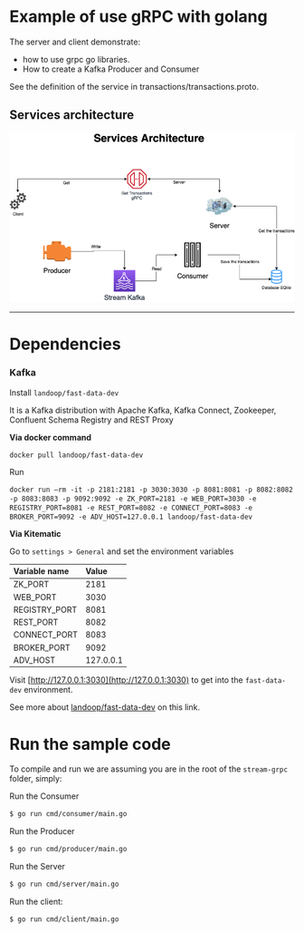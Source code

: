 Example of use gRPC with golang
===================================================

The server and client demonstrate:
 - how to use grpc go libraries.
 - How to create a Kafka Producer and Consumer 

See the definition of the service in transactions/transactions.proto.


## Services architecture

![](/assets/services.png)

--------

# Dependencies

### Kafka

Install `landoop/fast-data-dev`

It is a Kafka distribution with Apache Kafka, Kafka Connect, Zookeeper, Confluent Schema Registry and REST Proxy

**Via docker command**
```shell script
docker pull landoop/fast-data-dev
```

Run
```shell script
docker run –rm -it -p 2181:2181 -p 3030:3030 -p 8081:8081 -p 8082:8082 -p 8083:8083 -p 9092:9092 -e ZK_PORT=2181 -e WEB_PORT=3030 -e REGISTRY_PORT=8081 -e REST_PORT=8082 -e CONNECT_PORT=8083 -e BROKER_PORT=9092 -e ADV_HOST=127.0.0.1 landoop/fast-data-dev
```

**Via Kitematic**

Go to `settings > General` and set the environment variables

|Variable name | Value|
|:------|:-----|
| ZK_PORT | 2181 |
| WEB_PORT | 3030 |
| REGISTRY_PORT | 8081 |
| REST_PORT | 8082 |
| CONNECT_PORT | 8083 |
| BROKER_PORT | 9092 |
| ADV_HOST | 127.0.0.1 |

Visit [http://127.0.0.1:3030](http://127.0.0.1:3030) to get into the `fast-data-dev` environment.

See more about [landoop/fast-data-dev](https://hub.docker.com/r/landoop/fast-data-dev) on this link.

# Run the sample code
To compile and run we are assuming you are in the root of the `stream-grpc`
folder, simply:

Run the Consumer

```sh
$ go run cmd/consumer/main.go
```

Run the Producer

```sh
$ go run cmd/producer/main.go
```

Run the Server
```sh
$ go run cmd/server/main.go
```

Run the client:

```sh
$ go run cmd/client/main.go
```


